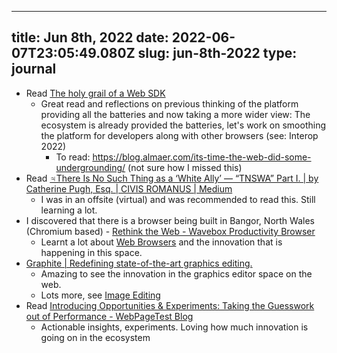 
---
title: Jun 8th, 2022 
date: 2022-06-07T23:05:49.080Z
slug: jun-8th-2022
type: journal
---
* Read [The holy grail of a Web SDK](https://blog.almaer.com/the-holy-grail-of-a-web-sdk/)
  * Great read and reflections on previous thinking of the platform providing all the batteries and now taking a more wider view: The ecosystem is already provided the batteries, let's work on smoothing the platform for developers along with other browsers (see: Interop 2022)
    * To read: https://blog.almaer.com/its-time-the-web-did-some-undergrounding/ (not sure how I missed this)
* Read [♃There Is No Such Thing as a ‘White Ally’ — “TNSWA” Part I. | by Catherine Pugh, Esq. | CIVIS ROMANUS | Medium](https://medium.com/we-defeat-the-enemies-we-define/there-is-no-such-thing-as-a-white-ally-469bb82799f2)
  * I was in an offsite (virtual) and was recommended to read this. Still learning a lot.
* I discovered that there is a browser being built in Bangor, North Wales (Chromium based) - [Rethink the Web - Wavebox Productivity Browser](https://wavebox.io/)
  * Learnt a lot about [Web Browsers](../entry/web-browsers) and the innovation that is happening in this space.
* [Graphite | Redefining state-of-the-art graphics editing.](https://graphite.rs)
  * Amazing to see the innovation in the graphics editor space on the web.
  * Lots more, see [Image Editing](../entry/image-editing)
* Read [Introducing Opportunities &amp; Experiments: Taking the Guesswork out of Performance - WebPageTest Blog](https://blog.webpagetest.org/posts/introducing-opportunities-and-experiments/)
  * Actionable insights, experiments. Loving how much innovation is going on in the ecosystem

